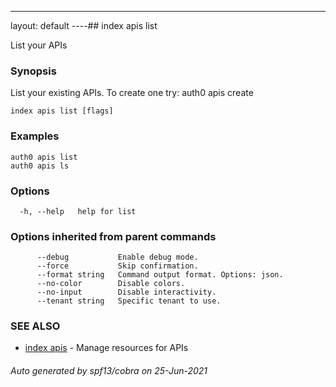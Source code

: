 ---
layout: default
----## index apis list

List your APIs

### Synopsis

List your existing APIs. To create one try:
auth0 apis create

```
index apis list [flags]
```

### Examples

```
auth0 apis list
auth0 apis ls
```

### Options

```
  -h, --help   help for list
```

### Options inherited from parent commands

```
      --debug           Enable debug mode.
      --force           Skip confirmation.
      --format string   Command output format. Options: json.
      --no-color        Disable colors.
      --no-input        Disable interactivity.
      --tenant string   Specific tenant to use.
```

### SEE ALSO

* [index apis](index_apis.md)	 - Manage resources for APIs

###### Auto generated by spf13/cobra on 25-Jun-2021
